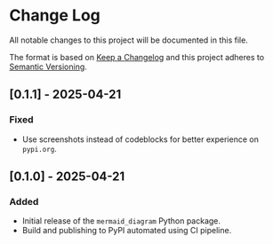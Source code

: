 # Change Log

All notable changes to this project will be documented in this file.
 
The format is based on [Keep a Changelog](http://keepachangelog.com/)
and this project adheres to [Semantic Versioning](http://semver.org/).

## [0.1.1] - 2025-04-21

### Fixed

- Use screenshots instead of codeblocks for better experience on `pypi.org`.

## [0.1.0] - 2025-04-21

### Added
 
- Initial release of the `mermaid_diagram` Python package.
- Build and publishing to PyPI automated using CI pipeline.
